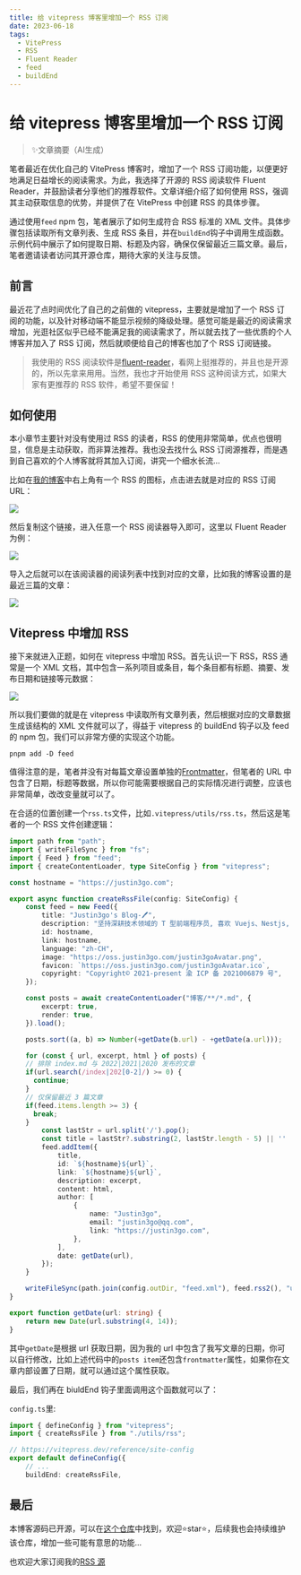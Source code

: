 ```yaml
---
title: 给 vitepress 博客里增加一个 RSS 订阅
date: 2023-06-18
tags: 
  - VitePress
  - RSS
  - Fluent Reader
  - feed
  - buildEnd
---
```


# 给 vitepress 博客里增加一个 RSS 订阅

> ✨文章摘要（AI生成）

<!-- DESC SEP -->

笔者最近在优化自己的 VitePress 博客时，增加了一个 RSS 订阅功能，以便更好地满足日益增长的阅读需求。为此，我选择了开源的 RSS 阅读软件 Fluent Reader，并鼓励读者分享他们的推荐软件。文章详细介绍了如何使用 RSS，强调其主动获取信息的优势，并提供了在 VitePress 中创建 RSS 的具体步骤。

通过使用`feed` npm 包，笔者展示了如何生成符合 RSS 标准的 XML 文件。具体步骤包括读取所有文章列表、生成 RSS 条目，并在`buildEnd`钩子中调用生成函数。示例代码中展示了如何提取日期、标题及内容，确保仅保留最近三篇文章。最后，笔者邀请读者访问其开源仓库，期待大家的关注与反馈。

<!-- DESC SEP -->

## 前言

最近花了点时间优化了自己的之前做的 vitepress，主要就是增加了一个 RSS 订阅的功能，以及针对移动端不能显示视频的降级处理。感觉可能是最近的阅读需求增加，光逛社区似乎已经不能满足我的阅读需求了，所以就去找了一些优质的个人博客并加入了 RSS 订阅，然后就顺便给自己的博客也加了个 RSS 订阅链接。

> 我使用的 RSS 阅读软件是[fluent-reader](https://hyliu.me/fluent-reader/)，看网上挺推荐的，并且也是开源的，所以先拿来用用。当然，我也才开始使用 RSS 这种阅读方式，如果大家有更推荐的 RSS 软件，希望不要保留！

## 如何使用

本小章节主要针对没有使用过 RSS 的读者，RSS 的使用非常简单，优点也很明显，信息是主动获取，而非算法推荐。我也没去找什么 RSS 订阅源推荐，而是遇到自己喜欢的个人博客就将其加入订阅，讲究一个细水长流...

比如在[我的博客](https://justin3go.com/)中右上角有一个 RSS 的图标，点击进去就是对应的 RSS 订阅 URL：

![](https://oss.justin3go.com/blogs/Pasted%20image%2020230618105116.png)

然后复制这个链接，进入任意一个 RSS 阅读器导入即可，这里以 Fluent Reader 为例：

![](https://oss.justin3go.com/blogs/Pasted%20image%2020230618105231.png)

导入之后就可以在该阅读器的阅读列表中找到对应的文章，比如我的博客设置的是最近三篇的文章：

![](https://oss.justin3go.com/blogs/Pasted%20image%2020230618105340.png)

## Vitepress 中增加 RSS

接下来就进入正题，如何在 vitepress 中增加 RSS。首先认识一下 RSS，RSS 通常是一个 XML 文档，其中包含一系列项目或条目，每个条目都有标题、摘要、发布日期和链接等元数据：

![](https://oss.justin3go.com/blogs/Pasted%20image%2020230618105847.png)

所以我们要做的就是在 vitepress 中读取所有文章列表，然后根据对应的文章数据生成该结构的 XML 文件就可以了，得益于 vitepress 的 buildEnd 钩子以及 feed 的 npm 包，我们可以非常方便的实现这个功能。

```shell
pnpm add -D feed
```

值得注意的是，笔者并没有对每篇文章设置单独的[Frontmatter](https://vitepress.dev/guide/frontmatter#accessing-frontmatter-data)，但笔者的 URL 中包含了日期，标题等数据，所以你可能需要根据自己的实际情况进行调整，应该也非常简单，改改变量就可以了。

在合适的位置创建一个`rss.ts`文件，比如`.vitepress/utils/rss.ts`，然后这是笔者的一个 RSS 文件创建逻辑：

```ts
import path from "path";
import { writeFileSync } from "fs";
import { Feed } from "feed";
import { createContentLoader, type SiteConfig } from "vitepress";

const hostname = "https://justin3go.com";

export async function createRssFile(config: SiteConfig) {
	const feed = new Feed({
		title: "Justin3go's Blog-🖊",
		description: "坚持深耕技术领域的 T 型前端程序员, 喜欢 Vuejs、Nestjs, 还会点 python、nlp、web3、后端",
		id: hostname,
		link: hostname,
		language: "zh-CH",
		image: "https://oss.justin3go.com/justin3goAvatar.png",
		favicon: `https://oss.justin3go.com/justin3goAvatar.ico`,
		copyright: "Copyright© 2021-present 渝 ICP 备 2021006879 号",
	});

	const posts = await createContentLoader("博客/**/*.md", {
		excerpt: true,
		render: true,
	}).load();

	posts.sort((a, b) => Number(+getDate(b.url) - +getDate(a.url)));

	for (const { url, excerpt, html } of posts) {
    // 排除 index.md 与 2022|2021|2020 发布的文章
    if(url.search(/index|202[0-2]/) >= 0) {
      continue;
    }
    // 仅保留最近 3 篇文章
    if(feed.items.length >= 3) {
      break;
    }
		const lastStr = url.split('/').pop();
		const title = lastStr?.substring(2, lastStr.length - 5) || ''
		feed.addItem({
			title,
			id: `${hostname}${url}`,
			link: `${hostname}${url}`,
			description: excerpt,
			content: html,
			author: [
				{
					name: "Justin3go",
					email: "justin3go@qq.com",
					link: "https://justin3go.com",
				},
			],
			date: getDate(url),
		});
	}

	writeFileSync(path.join(config.outDir, "feed.xml"), feed.rss2(), "utf-8");
}

export function getDate(url: string) {
	return new Date(url.substring(4, 14));
}

```

其中`getDate`是根据 url 获取日期，因为我的 url 中包含了我写文章的日期，你可以自行修改，比如上述代码中的`posts item`还包含`frontmatter`属性，如果你在文章内部设置了日期，就可以通过这个属性获取。

最后，我们再在 biuldEnd 钩子里面调用这个函数就可以了：

`config.ts`里:

```ts
import { defineConfig } from "vitepress";
import { createRssFile } from "./utils/rss";

// https://vitepress.dev/reference/site-config
export default defineConfig({
	// ...
	buildEnd: createRssFile,
```

## 最后

本博客源码已开源，可以在[这个仓库](https://github.com/Justin3go/justin3go.github.io)中找到，欢迎⭐star⭐，后续我也会持续维护该仓库，增加一些可能有意思的功能...

也欢迎大家订阅我的[RSS 源](https://justin3go.com/feed.xml)



